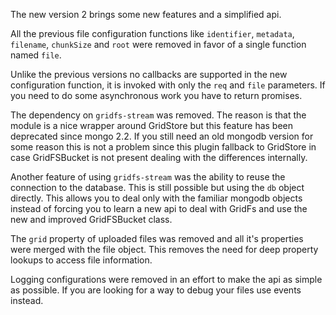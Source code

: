 The new version 2 brings some new features and a simplified api.

All the previous file configuration functions like `identifier`, `metadata`,
`filename`, `chunkSize` and `root` were removed in favor of a single function
named `file`. 

Unlike the previous versions no callbacks are supported in the new configuration 
function, it is invoked with only the `req` and `file` parameters. If you need to 
do some asynchronous work you have to return promises. 

The dependency on `gridfs-stream` was removed. The reason is that the module
is a nice wrapper around GridStore but this feature has been deprecated since 
mongo 2.2. If you still need an old mongodb version for some reason this is not
a problem since this plugin fallback to GridStore in case GridFSBucket is not
present dealing with the differences internally.

Another feature of using `gridfs-stream` was the ability to reuse the connection
to the database. This is still possible but using the `db` object directly. This
allows you to deal only with the familiar mongodb objects instead of forcing you
to learn a new api to deal with GridFs and use the new and improved GridFSBucket
class.

The `grid` property of uploaded files was removed and all it's properties were
merged with the file object. This removes the need for deep property lookups to
access file information.

Logging configurations were removed in an effort to make the api as simple as
possible. If you are looking for a way to debug your files use events instead.
